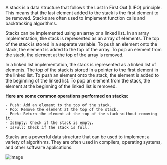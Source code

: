 A stack is a data structure that follows the Last In First Out (LIFO) principle. This means that the last element added to the stack is the first element to be removed. Stacks are often used to implement function calls and backtracking algorithms.

Stacks can be implemented using an array or a linked list. In an array implementation, the stack is represented as an array of elements. The top of the stack is stored in a separate variable. To push an element onto the stack, the element is added to the top of the array. To pop an element from the stack, the element at the top of the array is removed.

In a linked list implementation, the stack is represented as a linked list of elements. The top of the stack is stored in a pointer to the first element in the linked list. To push an element onto the stack, the element is added to the beginning of the linked list. To pop an element from the stack, the element at the beginning of the linked list is removed.

**Here are some common operations performed on stacks:**

    - Push: Add an element to the top of the stack.
    - Pop: Remove the element at the top of the stack.
    - Peek: Return the element at the top of the stack without removing it.
    - IsEmpty: Check if the stack is empty.
    - IsFull: Check if the stack is full.

Stacks are a powerful data structure that can be used to implement a variety of algorithms. They are often used in compilers, operating systems, and other software applications.

![image](https://github.com/govindraj-7c/Java-DSA/assets/126868326/4c7c7d1c-1416-46bb-9f10-8f9f61a2f688)
